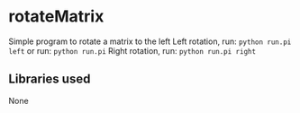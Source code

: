 # rotateMatrix
Simple program to rotate a matrix to the left
Left rotation, run: `python run.pi left` or run: `python run.pi`
Right rotation, run: `python run.pi right`

## Libraries used
None